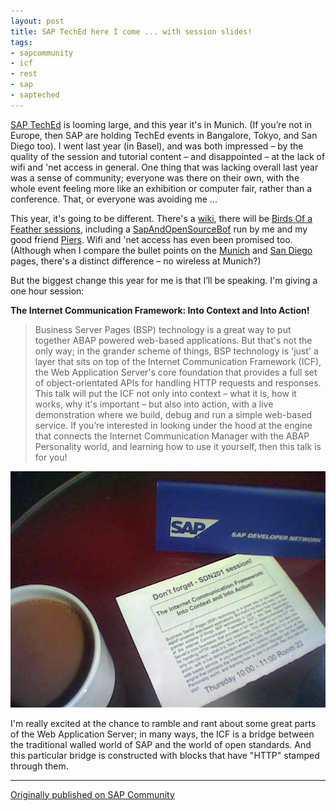```yaml
---
layout: post
title: SAP TechEd here I come ... with session slides!
tags:
- sapcommunity
- icf
- rest
- sap
- sapteched
---
```



[SAP TechEd](http://emea.sapteched.com) is looming large, and this year it's in Munich. (If you’re not in Europe, then SAP are holding TechEd events in Bangalore, Tokyo, and San Diego too). I went last year (in Basel), and was both impressed – by the quality of the session and tutorial content – and disappointed – at the lack of wifi and 'net access in general. One thing that was lacking overall last year was a sense of community; everyone was there on their own, with the whole event feeling more like an exhibition or computer fair, rather than a conference. That, or everyone was avoiding me ...

This year, it's going to be different. There's a [wiki](http://wiki.sdn.sap.com/teched04/), there will be [Birds Of a Feather sessions](http://wiki.sdn.sap.com/teched04/index.cgi?MunichBOF), including a [SapAndOpenSourceBof](http://wiki.sdn.sap.com/teched04/index.cgi?SapAndOpenSourceBof) run by me and my good friend [Piers](http://www.piersharding.com/blog/). Wifi and 'net access has even been promised too. (Although when I compare the bullet points on the [Munich](http://emea.sapteched.com) and [San Diego](http://www.sapteched.com) pages, there's a distinct difference – no wireless at Munich?)

But the biggest change this year for me is that I’ll be speaking. I'm giving a one hour session:

**The Internet Communication Framework: Into Context and Into Action!**

> Business Server Pages (BSP) technology is a great way to put together
> ABAP powered web-based applications. But that's not the only way; in
> the grander scheme of things, BSP technology is 'just' a layer that
> sits on top of the Internet Communication Framework (ICF), the Web
> Application Server's core foundation that provides a full set of
> object-orientated APIs for handling HTTP requests and responses.
> This talk will put the ICF not only into context – what it is, how
> it works, why it's important – but also into action, with a live
> demonstration where we build, debug and run a simple web-based service.
> If you’re interested in looking under the hood at the engine that
> connects the Internet Communication Manager with the ABAP Personality
> world, and learning how to use it yourself, then this talk is for you!

![session flyer on the table next to a cup of coffee](/images/2004/09/SessionFlyer.jpg)

I'm really excited at the chance to ramble and rant about some great parts of the Web Application Server; in many ways, the ICF is a bridge between the traditional walled world of SAP and the world of open standards. And this particular bridge is constructed with blocks that have "HTTP" stamped through them.

---

[Originally published on SAP Community](https://community.sap.com/t5/additional-blogs-by-members/sap-teched-here-i-come-with-session-slides/ba-p/12839434)
